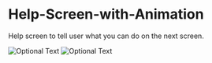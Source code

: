 # Help-Screen-with-Animation
Help screen to tell user what you can do on the next screen.

![Optional Text](../master/helpScreen.png)
![Optional Text](../master/mainScreen.png)
